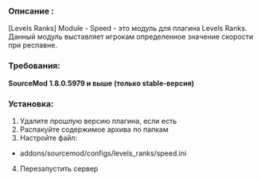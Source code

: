 ### Описание :

[Levels Ranks] Module - Speed - это модуль для плагина Levels Ranks. Данный модуль выставляет игрокам определенное значение скорости при респавне.​

### Требования:
**SourceMod 1.8.0.5979 и выше (только stable-версия)**

### Установка:
1) Удалите прошлую версию плагина, если есть
2) Распакуйте содержимое архива по папкам
3) Настройте файл:
- addons/sourcemod/configs/levels_ranks/speed.ini​
4) Перезапустить сервер
